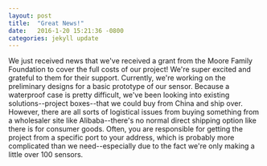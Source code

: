 ```yaml
---
layout: post
title:  "Great News!"
date:   2016-1-20 15:21:36 -0800
categories: jekyll update
---
```

We just received news that we've received a grant from the Moore Family Foundation to cover the full costs of our project! We're super excited and grateful to them for their support. Currently, we're working on the preliminary designs for a basic prototype of our sensor. Because a waterproof case is pretty difficult, we've been looking into existing solutions--project boxes--that we could buy from China and ship over. However, there are all sorts of logistical issues from buying something from a wholesaler site like Alibaba--there's no normal direct shipping option like there is for consumer goods. Often, you are responsible for getting the project from a specific port to your address, which is probably more complicated than we need--especially due to the fact we're only making a little over 100 sensors. 